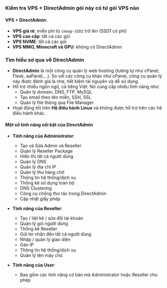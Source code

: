 ### Kiểm tra VPS + DirectAdmin gói này có từ gói VPS nào
#### VPS + DirectAdmin:
- **VPS giá rẻ**: miễn phí từ `cheap-SSD2` trở lên (SSD1 có phí)
- **VPS cao cấp**: tất cả các gói
- **VPS NVME**: tất cả các gói
- **VPS MMO, Minecraft và GPU**: không có DirectAdmin

### Tìm hiểu sơ qua về DirectAdmin
- **DirectAdmin** là một công cụ quản lý web hosting (tương tự như cPanel, Flesk, aaPanel,...). So với các công cụ khác như cPanel, công cụ quản lý này được đánh giá là nhẹ, tiết kiệm tài nguyên và dễ sử dụng.
- Hỗ trợ nhiều ngôn ngữ, cả tiếng Việt. Nó cung cấp nhiều tính năng như:
  - Quản lý domain, DNS, FTP, MySQL
  - Tạo email theo tên miền, SSH, SSL
  - Quản lý file thông qua File Manager.
- Hoạt động tốt trên **Hệ điều hành Linux** và không được hỗ trợ trên các hệ điều hành khác.

#### Một số tính năng nổi bật của DirectAdmin

- **Tính năng của Administrator**:
  - Tạo và Sửa Admin và Reseller
  - Quản lý Reseller Package
  - Hiển thị tất cả người dùng
  - Quản lý DNS
  - Quản lý địa chỉ IP
  - Quản lý thư hàng chờ
  - Thông tin hệ thống/dịch vụ
  - Thống kê sử dụng toàn bộ
  - DNS Clustering
  - Công cụ chống thư rác trong DirectAdmin
  - Cập nhật giấy phép

- **Tính năng của Reseller**:
  - Tạo / liệt kê / sửa đổi tài khoản
  - Quản lý gói người dùng
  - Thống kê Reseller
  - Gửi tin nhắn đến tất cả người dùng
  - Nhập / quản lý giao diện
  - Gán IP
  - Thông tin hệ thống/dịch vụ
  - Quản lý tên máy chủ

- **Tính năng của User**:
  - Bao gồm các tính năng cơ bản mà Administrator hoặc Reseller cho phép
